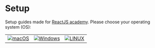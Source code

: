 # Setup

Setup guides made for [ReactJS academy](https://reactjs.academy/). Please choose your operating system (OS):

<table>
  <tr>
    <td>
      <a href="MACOS.md">
        <img src="https://cdn.svgporn.com/logos/apple.svg" alt="macOS" />
      </a>
    </td>
    <td>
      <a href="LINUX.md">
        <img src="https://cdn.svgporn.com/logos/linux-tux.svg" alt="Windows">
      </a>
    </td>
    <td>
      <a href="WINDOWS.md">
        <img src="https://cdn.svgporn.com/logos/microsoft-windows.svg" alt="LINUX" />
      </a>
    </td>
  </tr>
</table>
